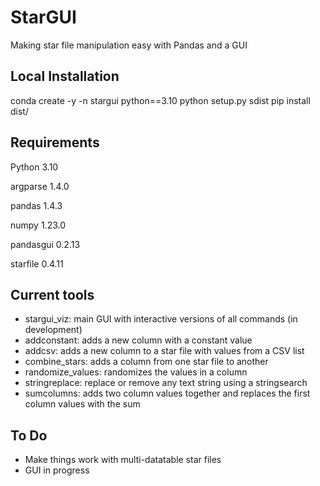 # StarGUI
Making star file manipulation easy with Pandas and a GUI

## Local Installation
conda create -y -n stargui python==3.10
python setup.py sdist
pip install dist/


## Requirements
Python 3.10

argparse 1.4.0

pandas 1.4.3

numpy 1.23.0

pandasgui 0.2.13

starfile 0.4.11

## Current tools
* stargui_viz: main GUI with interactive versions of all commands (in development)
* addconstant: adds a new column with a constant value
* addcsv: adds a new column to a star file with values from a CSV list
* combine_stars: adds a column from one star file to another
* randomize_values: randomizes the values in a column
* stringreplace: replace or remove any text string using a stringsearch
* sumcolumns: adds two column values together and replaces the first column values with the sum

## To Do
* Make things work with multi-datatable star files
* GUI in progress